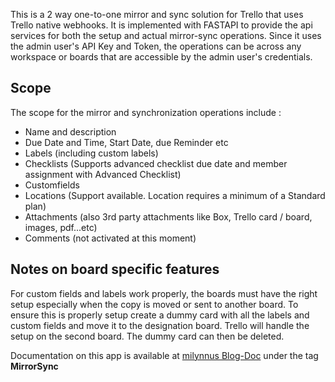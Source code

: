 This is a 2 way one-to-one mirror and sync solution for Trello that uses Trello native webhooks. It is implemented with FASTAPI to provide the api services for both the setup and actual mirror-sync operations. Since it uses the admin user's API Key and Token, the operations can be across any workspace or boards that are accessible by the admin user's credentials.

## Scope
The scope for the mirror and synchronization operations include :

- Name and description
- Due Date and Time, Start Date, due Reminder etc
- Labels (including custom labels)
- Checklists (Supports advanced checklist due date and member assignment with Advanced Checklist)
- Customfields
- Locations (Support available. Location requires a minimum of a Standard plan)
- Attachments (also 3rd party attachments like Box, Trello card / board, images, pdf...etc)
- Comments (not activated at this moment)

## Notes on board specific features
For custom fields and labels work properly, the boards must have the right setup especially when the copy is moved or sent to another board. To ensure this is properly setup create a dummy card with all the labels and custom fields and move it to the designation board. Trello will handle the setup on the second board. The dummy card can then be deleted.

Documentation on this app is available at [milynnus Blog-Doc](https://milynnus_blogdoc-1-v8438569.deta.app "‌") under the tag **MirrorSync**